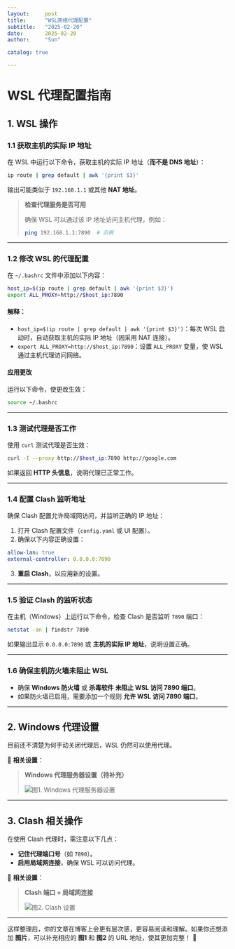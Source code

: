 ```yaml
---
layout:     post
title:      "WSL网络代理配置"
subtitle:   "2025-02-20"
date:       2025-02-20
author:     "Sun"

catalog: true

---
```

# WSL 代理配置指南

## 1. WSL 操作

### 1.1 获取主机的实际 IP 地址

在 WSL 中运行以下命令，获取主机的实际 IP 地址（**而不是 DNS 地址**）：

```bash
ip route | grep default | awk '{print $3}'
```

输出可能类似于 `192.168.1.1` 或其他 **NAT 地址**。

> **检查代理服务是否可用**
> 
> 确保 WSL 可以通过该 IP 地址访问主机代理，例如：
> 
> ```bash
> ping 192.168.1.1:7890  # 示例
> ```

---

### 1.2 修改 WSL 的代理配置

在 `~/.bashrc` 文件中添加以下内容：

```bash
host_ip=$(ip route | grep default | awk '{print $3}')
export ALL_PROXY=http://$host_ip:7890
```

#### 解释：
- `host_ip=$(ip route | grep default | awk '{print $3}')`：每次 WSL 启动时，自动获取主机的实际 IP 地址（因采用 NAT 连接）。
- `export ALL_PROXY=http://$host_ip:7890`：设置 `ALL_PROXY` 变量，使 WSL 通过主机代理访问网络。

#### **应用更改**
运行以下命令，使更改生效：

```bash
source ~/.bashrc
```

---

### 1.3 测试代理是否工作

使用 `curl` 测试代理是否生效：

```bash
curl -I --proxy http://$host_ip:7890 http://google.com
```

如果返回 **HTTP 头信息**，说明代理已正常工作。

---

### 1.4 配置 Clash 监听地址

确保 Clash 配置允许局域网访问，并监听正确的 IP 地址：

1. 打开 Clash 配置文件（`config.yaml` 或 UI 配置）。
2. 确保以下内容正确设置：

```yaml
allow-lan: true
external-controller: 0.0.0.0:7890
```

3. **重启 Clash**，以应用新的设置。

---

### 1.5 验证 Clash 的监听状态

在主机（Windows）上运行以下命令，检查 Clash 是否监听 `7890` 端口：

```bash
netstat -an | findstr 7890
```

如果输出显示 `0.0.0.0:7890` 或 **主机的实际 IP 地址**，说明设置正确。

---

### 1.6 确保主机防火墙未阻止 WSL

- 确保 **Windows 防火墙** 或 **杀毒软件** **未阻止 WSL 访问 7890 端口**。
- 如果防火墙已启用，需要添加一个规则 **允许 WSL 访问 7890 端口**。

---

## 2. Windows 代理设置

目前还不清楚为何手动关闭代理后，WSL 仍然可以使用代理。

📌 **相关设置**：
> **Windows 代理服务器设置（待补充）**
> 
> ![图1. Windows 代理服务器设置](/home/sunm01/sun-blog/_posts/pic/Windows_Proxy_Setting.png)

---

## 3. Clash 相关操作

在使用 Clash 代理时，需注意以下几点：

- **记住代理端口号**（如 `7890`）。
- **启用局域网连接**，确保 WSL 可以访问代理。

📌 **相关设置**：
> **Clash 端口 + 局域网连接**
> 
> ![图2. Clash 设置](/home/sunm01/sun-blog/_posts/pic/Clash设置.png)


---

这样整理后，你的文章在博客上会更有层次感，更容易阅读和理解。如果你还想添加 **图片**，可以补充相应的 **图1** 和 **图2** 的 URL 地址，使其更加完整！ 🎯